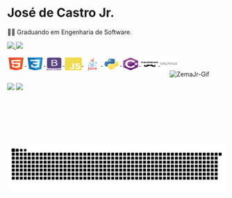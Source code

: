 # José de Castro Jr.
👨‍🎓 Graduando em Engenharia de Software.

<div style="display: inline_block">
  <a href="https://github.com/ZemaJr">
  <img height="180em" src="https://github-readme-stats.vercel.app/api?username=ZemaJr&show_icons=true&theme=dark&include_all_commits=true&count_private=true"/>
  <img height="180em" src="https://github-readme-stats.vercel.app/api/top-langs/?username=ZemaJr&layout=compact&langs_count=7&theme=dark"/>
</div>

<div style="display: inline_block"><br>
  <img align="center" alt="ZemaJr-HTML" height="30" width="40" src="https://raw.githubusercontent.com/devicons/devicon/master/icons/html5/html5-original.svg">
  <img align="center" alt="ZemaJr-CSS" height="30" width="40" src="https://raw.githubusercontent.com/devicons/devicon/master/icons/css3/css3-original.svg">
  <img align="center" alt="ZemaJr-Bootstrap" height="30" width="40" src="https://raw.githubusercontent.com/devicons/devicon/2ae2a900d2f041da66e950e4d48052658d850630/icons/bootstrap/bootstrap-plain-wordmark.svg">
  <img align="center" alt="ZemaJr-Js" height="30" width="40" src="https://raw.githubusercontent.com/devicons/devicon/master/icons/javascript/javascript-plain.svg">
  <img align="center" alt="ZemaJr-Java" height="30" width="40" src="https://raw.githubusercontent.com/devicons/devicon/2ae2a900d2f041da66e950e4d48052658d850630/icons/java/java-original-wordmark.svg">
  <img align="center" alt="ZemaJr-Python" height="30" width="40" src="https://raw.githubusercontent.com/devicons/devicon/master/icons/python/python-original.svg">
  <img align="center" alt="ZemaJr-Csharp" height="30" width="40" src="https://raw.githubusercontent.com/devicons/devicon/master/icons/csharp/csharp-original.svg">
  <img align="center" alt="ZemaJr-Handlebars" height="30" width="40" src="https://raw.githubusercontent.com/devicons/devicon/2ae2a900d2f041da66e950e4d48052658d850630/icons/handlebars/handlebars-original-wordmark.svg">
  <img align="center" alt="ZemaJr-Express" height="30" width="40" src="https://raw.githubusercontent.com/devicons/devicon/2ae2a900d2f041da66e950e4d48052658d850630/icons/express/express-original-wordmark.svg">
  
  <img align="right" alt="ZemaJr-Gif" height="170" width="130" src="https://phoneky.co.uk/thumbs/screensavers/down/animals/theking_z6hd8in3.gif">
</div>
  
##
  
<div> 
  <!-- <a href="https://www.youtube.com/channel/UC_-uuuZbY0AAt9CViNzvc-Q" target="_blank"><img src="https://img.shields.io/badge/YouTube-FF0000?style=for-the-badge&logo=youtube&logoColor=white" target="_blank"></a>
  <a href="https://instagram.com/rafaballerini" target="_blank"><img src="https://img.shields.io/badge/-Instagram-%23E4405F?style=for-the-badge&logo=instagram&logoColor=white" target="_blank"></a>
 	<a href="https://www.twitch.tv/rafaballerinii" target="_blank"><img src="https://img.shields.io/badge/Twitch-9146FF?style=for-the-badge&logo=twitch&logoColor=white" target="_blank"></a>
 <a href="https://discord.gg/pDbY76q8Qf" target="_blank"><img src="https://img.shields.io/badge/Discord-7289DA?style=for-the-badge&logo=discord&logoColor=white" target="_blank"></a> --> 
  <a href = "mailto:zema.eng.el@gmail.com"><img src="https://img.shields.io/badge/-Gmail-%23333?style=for-the-badge&logo=gmail&logoColor=red" target="_blank"></a>
  <a href="https://www.linkedin.com/in/josedecastrojr/" target="_blank"><img src="https://img.shields.io/badge/-LinkedIn-%230077B5?style=for-the-badge&logo=linkedin&logoColor=white" target="_blank"></a> 
 
  ![Snake animation](https://github.com/ZemaJr/ZemaJr/blob/output/github-contribution-grid-snake.svg)
 
</div>

